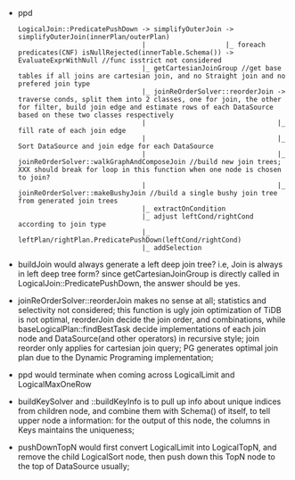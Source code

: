 * ppd
  ```
  LogicalJoin::PredicatePushDown -> simplifyOuterJoin -> simplifyOuterJoin(innerPlan/outerPlan)
                                 |                    |_ foreach predicates(CNF) isNullRejected(innerTable.Schema()) -> EvaluateExprWithNull //func isstrict not considered
                                 |_ getCartesianJoinGroup //get base tables if all joins are cartesian join, and no Straight join and no prefered join type
                                 |_ joinReOrderSolver::reorderJoin -> traverse conds, split them into 2 classes, one for join, the other for filter, build join edge and estimate rows of each DataSource based on these two classes respectively
                                 |                                 |_ fill rate of each join edge
                                 |                                 |_ Sort DataSource and join edge for each DataSource
                                 |                                 |_ joinReOrderSolver::walkGraphAndComposeJoin //build new join trees; XXX should break for loop in this function when one node is chosen to join?
                                 |                                 |_ joinReOrderSolver::makeBushyJoin //build a single bushy join tree from generated join trees
                                 |_ extractOnCondition
                                 |_ adjust leftCond/rightCond according to join type
                                 |_ leftPlan/rightPlan.PredicatePushDown(leftCond/rightCond)
                                 |_ addSelection

  ```

* buildJoin would always generate a left deep join tree? i.e, Join is always in left deep tree form?
  since getCartesianJoinGroup is directly called in LogicalJoin::PredicatePushDown, the answer should be yes.

* joinReOrderSolver::reorderJoin makes no sense at all; statistics and selectivity not considered; this function is ugly
  join optimization of TiDB is not optimal, reorderJoin decide the join order, and combinations, while baseLogicalPlan::findBestTask
  decide implementations of each join node and DataSource(and other operators) in recursive style; join reorder only applies for
  cartesian join query; PG generates optimal join plan due to the Dynamic Programing implementation;

* ppd would terminate when coming across LogicalLimit and LogicalMaxOneRow

* buildKeySolver and ::buildKeyInfo is to pull up info about unique indices from children node, and combine them with Schema() of itself,
  to tell upper node a information: for the output of this node, the columns in Keys  maintains the uniqueness;

* pushDownTopN would first convert LogicalLimit into LogicalTopN, and remove the child LogicalSort node, then
  push down this TopN node to the top of DataSource usually;

